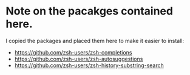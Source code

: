 # Note on the pacakges contained here.

I copied the packages and placed them here to make it easier to install:
* https://github.com/zsh-users/zsh-completions
* https://github.com/zsh-users/zsh-autosuggestions
* https://github.com/zsh-users/zsh-history-substring-search
